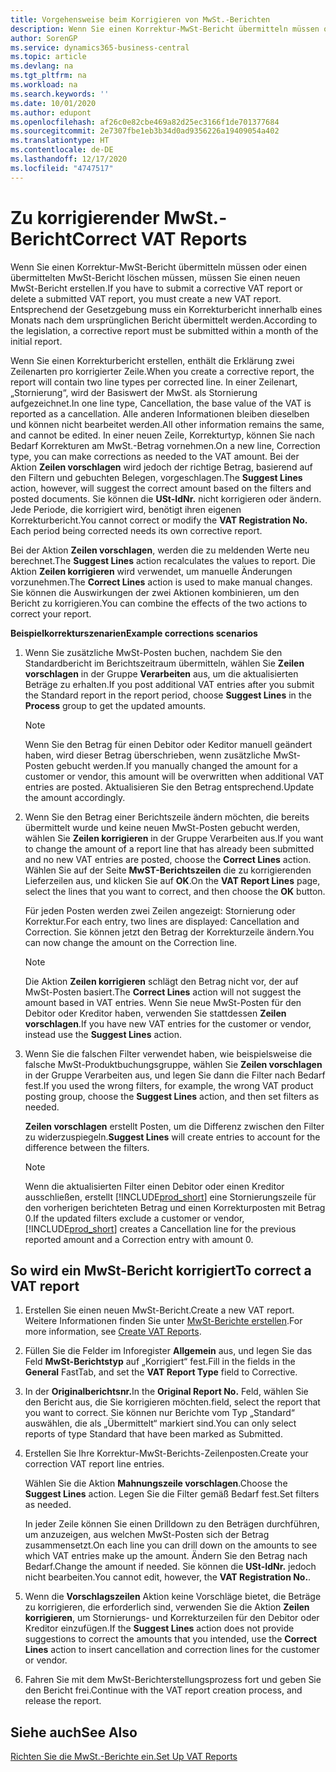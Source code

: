 ```yaml
---
title: Vorgehensweise beim Korrigieren von MwSt.-Berichten
description: Wenn Sie einen Korrektur-MwSt-Bericht übermitteln müssen oder einen übermittelten MwSt-Bericht löschen müssen, müssen Sie einen neuen MwSt-Bericht erstellen. Entsprechend der Gesetzgebung muss ein Korrekturbericht innerhalb eines Monats nach dem ursprünglichen Bericht übermittelt werden.
author: SorenGP
ms.service: dynamics365-business-central
ms.topic: article
ms.devlang: na
ms.tgt_pltfrm: na
ms.workload: na
ms.search.keywords: ''
ms.date: 10/01/2020
ms.author: edupont
ms.openlocfilehash: af26c0e82cbe469a82d25ec3166f1de701377684
ms.sourcegitcommit: 2e7307fbe1eb3b34d0ad9356226a19409054a402
ms.translationtype: HT
ms.contentlocale: de-DE
ms.lasthandoff: 12/17/2020
ms.locfileid: "4747517"
---
```

# <a name="correct-vat-reports"></a><span data-ttu-id="8f3e0-104">Zu korrigierender MwSt.-Bericht</span><span class="sxs-lookup"><span data-stu-id="8f3e0-104">Correct VAT Reports</span></span>
<span data-ttu-id="8f3e0-105">Wenn Sie einen Korrektur-MwSt-Bericht übermitteln müssen oder einen übermittelten MwSt-Bericht löschen müssen, müssen Sie einen neuen MwSt-Bericht erstellen.</span><span class="sxs-lookup"><span data-stu-id="8f3e0-105">If you have to submit a corrective VAT report or delete a submitted VAT report, you must create a new VAT report.</span></span> <span data-ttu-id="8f3e0-106">Entsprechend der Gesetzgebung muss ein Korrekturbericht innerhalb eines Monats nach dem ursprünglichen Bericht übermittelt werden.</span><span class="sxs-lookup"><span data-stu-id="8f3e0-106">According to the legislation, a corrective report must be submitted within a month of the initial report.</span></span>  

<span data-ttu-id="8f3e0-107">Wenn Sie einen Korrekturbericht erstellen, enthält die Erklärung zwei Zeilenarten pro korrigierter Zeile.</span><span class="sxs-lookup"><span data-stu-id="8f3e0-107">When you create a corrective report, the report will contain two line types per corrected line.</span></span> <span data-ttu-id="8f3e0-108">In einer Zeilenart, „Stornierung“, wird der Basiswert der MwSt. als Stornierung aufgezeichnet.</span><span class="sxs-lookup"><span data-stu-id="8f3e0-108">In one line type, Cancellation, the base value of the VAT is reported as a cancellation.</span></span> <span data-ttu-id="8f3e0-109">Alle anderen Informationen bleiben dieselben und können nicht bearbeitet werden.</span><span class="sxs-lookup"><span data-stu-id="8f3e0-109">All other information remains the same, and cannot be edited.</span></span> <span data-ttu-id="8f3e0-110">In einer neuen Zeile, Korrekturtyp, können Sie nach Bedarf Korrekturen am MwSt.-Betrag vornehmen.</span><span class="sxs-lookup"><span data-stu-id="8f3e0-110">On a new line, Correction type, you can make corrections as needed to the VAT amount.</span></span> <span data-ttu-id="8f3e0-111">Bei der Aktion **Zeilen vorschlagen** wird jedoch der richtige Betrag, basierend auf den Filtern und gebuchten Belegen, vorgeschlagen.</span><span class="sxs-lookup"><span data-stu-id="8f3e0-111">The **Suggest Lines** action, however, will suggest the correct amount based on the filters and posted documents.</span></span> <span data-ttu-id="8f3e0-112">Sie können die **USt-IdNr.** nicht korrigieren oder ändern. Jede Periode, die korrigiert wird, benötigt ihren eigenen Korrekturbericht.</span><span class="sxs-lookup"><span data-stu-id="8f3e0-112">You cannot correct or modify the **VAT Registration No.** Each period being corrected needs its own corrective report.</span></span>  

<span data-ttu-id="8f3e0-113">Bei der Aktion **Zeilen vorschlagen**, werden die zu meldenden Werte neu berechnet.</span><span class="sxs-lookup"><span data-stu-id="8f3e0-113">The **Suggest Lines** action recalculates the values to report.</span></span> <span data-ttu-id="8f3e0-114">Die Aktion **Zeilen korrigieren** wird verwendet, um manuelle Änderungen vorzunehmen.</span><span class="sxs-lookup"><span data-stu-id="8f3e0-114">The **Correct Lines** action is used to make manual changes.</span></span> <span data-ttu-id="8f3e0-115">Sie können die Auswirkungen der zwei Aktionen kombinieren, um den Bericht zu korrigieren.</span><span class="sxs-lookup"><span data-stu-id="8f3e0-115">You can combine the effects of the two actions to correct your report.</span></span>  

<span data-ttu-id="8f3e0-116">**Beispielkorrekturszenarien**</span><span class="sxs-lookup"><span data-stu-id="8f3e0-116">**Example corrections scenarios**</span></span>  

1.  <span data-ttu-id="8f3e0-117">Wenn Sie zusätzliche MwSt-Posten buchen, nachdem Sie den Standardbericht im Berichtszeitraum übermitteln, wählen Sie **Zeilen vorschlagen** in der Gruppe **Verarbeiten** aus, um die aktualisierten Beträge zu erhalten.</span><span class="sxs-lookup"><span data-stu-id="8f3e0-117">If you post additional VAT entries after you submit the Standard report in the report period, choose **Suggest Lines** in the **Process** group to get the updated amounts.</span></span>  

    > [!NOTE]  
    >  <span data-ttu-id="8f3e0-118">Wenn Sie den Betrag für einen Debitor oder Keditor manuell geändert haben, wird dieser Betrag überschrieben, wenn zusätzliche MwSt-Posten gebucht werden.</span><span class="sxs-lookup"><span data-stu-id="8f3e0-118">If you manually changed the amount for a customer or vendor, this amount will be overwritten when additional VAT entries are posted.</span></span> <span data-ttu-id="8f3e0-119">Aktualisieren Sie den Betrag entsprechend.</span><span class="sxs-lookup"><span data-stu-id="8f3e0-119">Update the amount accordingly.</span></span>  

2.  <span data-ttu-id="8f3e0-120">Wenn Sie den Betrag einer Berichtszeile ändern möchten, die bereits übermittelt wurde und keine neuen MwSt-Posten gebucht werden, wählen Sie **Zeilen korrigieren** in der Gruppe Verarbeiten aus.</span><span class="sxs-lookup"><span data-stu-id="8f3e0-120">If you want to change the amount of a report line that has already been submitted and no new VAT entries are posted, choose the  **Correct Lines** action.</span></span> <span data-ttu-id="8f3e0-121">Wählen Sie auf der Seite **MwST-Berichtszeilen** die zu korrigierenden Lieferzeilen aus, und klicken Sie auf **OK**.</span><span class="sxs-lookup"><span data-stu-id="8f3e0-121">On the **VAT Report Lines** page, select the lines that you want to correct, and then choose the **OK** button.</span></span>  

    <span data-ttu-id="8f3e0-122">Für jeden Posten werden zwei Zeilen angezeigt: Stornierung oder Korrektur.</span><span class="sxs-lookup"><span data-stu-id="8f3e0-122">For each entry, two lines are displayed: Cancellation and Correction.</span></span> <span data-ttu-id="8f3e0-123">Sie können jetzt den Betrag der Korrekturzeile ändern.</span><span class="sxs-lookup"><span data-stu-id="8f3e0-123">You can now change the amount on the Correction line.</span></span>  

    > [!NOTE]  
    >  <span data-ttu-id="8f3e0-124">Die Aktion **Zeilen korrigieren** schlägt den Betrag nicht vor, der auf MwSt-Posten basiert.</span><span class="sxs-lookup"><span data-stu-id="8f3e0-124">The **Correct Lines** action will not suggest the amount based in VAT entries.</span></span> <span data-ttu-id="8f3e0-125">Wenn Sie neue MwSt-Posten für den Debitor oder Kreditor haben, verwenden Sie stattdessen **Zeilen vorschlagen**.</span><span class="sxs-lookup"><span data-stu-id="8f3e0-125">If you have new VAT entries for the customer or vendor, instead use the **Suggest Lines** action.</span></span>  

3.  <span data-ttu-id="8f3e0-126">Wenn Sie die falschen Filter verwendet haben, wie beispielsweise die falsche MwSt-Produktbuchungsgruppe, wählen Sie **Zeilen vorschlagen** in der Gruppe Verarbeiten aus, und legen Sie dann die Filter nach Bedarf fest.</span><span class="sxs-lookup"><span data-stu-id="8f3e0-126">If you used the wrong filters, for example, the wrong VAT product posting group, choose the **Suggest Lines** action, and then set filters as needed.</span></span>  

    <span data-ttu-id="8f3e0-127">**Zeilen vorschlagen** erstellt Posten, um die Differenz zwischen den Filter zu widerzuspiegeln.</span><span class="sxs-lookup"><span data-stu-id="8f3e0-127">**Suggest Lines** will create entries to account for the difference between the filters.</span></span>  

    > [!NOTE]  
    >  <span data-ttu-id="8f3e0-128">Wenn die aktualisierten Filter einen Debitor oder einen Kreditor ausschließen, erstellt [!INCLUDE[prod_short](../../includes/prod_short.md)] eine Stornierungszeile für den vorherigen berichteten Betrag und einen Korrekturposten mit Betrag 0.</span><span class="sxs-lookup"><span data-stu-id="8f3e0-128">If the updated filters exclude a customer or vendor, [!INCLUDE[prod_short](../../includes/prod_short.md)] creates a Cancellation line for the previous reported amount and a Correction entry with amount 0.</span></span>

## <a name="to-correct-a-vat-report"></a><span data-ttu-id="8f3e0-129">So wird ein MwSt-Bericht korrigiert</span><span class="sxs-lookup"><span data-stu-id="8f3e0-129">To correct a VAT report</span></span>  

1.  <span data-ttu-id="8f3e0-130">Erstellen Sie einen neuen MwSt-Bericht.</span><span class="sxs-lookup"><span data-stu-id="8f3e0-130">Create a new VAT report.</span></span> <span data-ttu-id="8f3e0-131">Weitere Informationen finden Sie unter [MwSt-Berichte erstellen](how-to-create-vat-reports.md).</span><span class="sxs-lookup"><span data-stu-id="8f3e0-131">For more information, see [Create VAT Reports](how-to-create-vat-reports.md).</span></span>  
2.  <span data-ttu-id="8f3e0-132">Füllen Sie die Felder im Inforegister **Allgemein** aus, und legen Sie das Feld **MwSt-Berichtstyp** auf „Korrigiert“ fest.</span><span class="sxs-lookup"><span data-stu-id="8f3e0-132">Fill in the fields in the **General** FastTab, and set the **VAT Report Type** field to Corrective.</span></span>  
3.  <span data-ttu-id="8f3e0-133">In der **Originalberichtsnr.**</span><span class="sxs-lookup"><span data-stu-id="8f3e0-133">In the **Original Report No.**</span></span> <span data-ttu-id="8f3e0-134">Feld, wählen Sie den Bericht aus, die Sie korrigieren möchten.</span><span class="sxs-lookup"><span data-stu-id="8f3e0-134">field, select the report that you want to correct.</span></span> <span data-ttu-id="8f3e0-135">Sie können nur Berichte vom Typ „Standard“ auswählen, die als „Übermittelt“ markiert sind.</span><span class="sxs-lookup"><span data-stu-id="8f3e0-135">You can only select reports of type Standard that have been marked as Submitted.</span></span>  
4.  <span data-ttu-id="8f3e0-136">Erstellen Sie Ihre Korrektur-MwSt-Berichts-Zeilenposten.</span><span class="sxs-lookup"><span data-stu-id="8f3e0-136">Create your correction VAT report line entries.</span></span>  

    <span data-ttu-id="8f3e0-137">Wählen Sie die Aktion **Mahnungszeile vorschlagen**.</span><span class="sxs-lookup"><span data-stu-id="8f3e0-137">Choose the **Suggest Lines** action.</span></span> <span data-ttu-id="8f3e0-138">Legen Sie die Filter gemäß Bedarf fest.</span><span class="sxs-lookup"><span data-stu-id="8f3e0-138">Set filters as needed.</span></span>  

    <span data-ttu-id="8f3e0-139">In jeder Zeile können Sie einen Drilldown zu den Beträgen durchführen, um anzuzeigen, aus welchen MwSt-Posten sich der Betrag zusammensetzt.</span><span class="sxs-lookup"><span data-stu-id="8f3e0-139">On each line you can drill down on the amounts to see which VAT entries make up the amount.</span></span> <span data-ttu-id="8f3e0-140">Ändern Sie den Betrag nach Bedarf.</span><span class="sxs-lookup"><span data-stu-id="8f3e0-140">Change the amount if needed.</span></span> <span data-ttu-id="8f3e0-141">Sie können die **USt-IdNr.** jedoch nicht bearbeiten.</span><span class="sxs-lookup"><span data-stu-id="8f3e0-141">You cannot edit, however, the **VAT Registration No.**.</span></span>  

5.  <span data-ttu-id="8f3e0-142">Wenn die **Vorschlagszeilen** Aktion keine Vorschläge bietet, die Beträge zu korrigieren, die erforderlich sind, verwenden Sie die Aktion **Zeilen korrigieren**, um Stornierungs- und Korrekturzeilen für den Debitor oder Kreditor einzufügen.</span><span class="sxs-lookup"><span data-stu-id="8f3e0-142">If the **Suggest Lines** action does not provide suggestions to correct the amounts that you intended, use the **Correct Lines** action to insert cancellation and correction lines for the customer or vendor.</span></span>  
6.  <span data-ttu-id="8f3e0-143">Fahren Sie mit dem MwSt-Berichterstellungsprozess fort und geben Sie den Bericht frei.</span><span class="sxs-lookup"><span data-stu-id="8f3e0-143">Continue with the VAT report creation process, and release the report.</span></span>  

## <a name="see-also"></a><span data-ttu-id="8f3e0-144">Siehe auch</span><span class="sxs-lookup"><span data-stu-id="8f3e0-144">See Also</span></span>  
 [<span data-ttu-id="8f3e0-145">Richten Sie die MwSt.-Berichte ein.</span><span class="sxs-lookup"><span data-stu-id="8f3e0-145">Set Up VAT Reports</span></span>](how-to-set-up-vat-reports.md)
